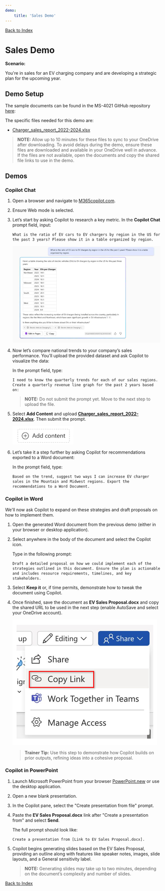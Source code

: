 ```yaml
---
demo:
    title: 'Sales Demo'
---
```


[Back to Index](https://microsoftlearning.github.io/MS-4021-Copilot-Immersion-Experience/)

# Sales Demo

**Scenario:**  

You're in sales for an EV charging company and are developing a strategic plan for the upcoming year.

## Demo Setup

The sample documents can be found in the MS-4021 GitHub repository [here](https://github.com/MicrosoftLearning/MS-4021-Copilot-Immersion-Experience/tree/master/ResourceFiles):

The specific files needed for this demo are:

- [Charger_sales_report_2022-2024.xlsx](https://github.com/MicrosoftLearning/MS-4021-Copilot-Immersion-Experience/raw/master/ResourceFiles/Charger_sales_report_2022-2024.xlsx)

> **NOTE:** Allow up to 10 minutes for these files to sync to your OneDrive after downloading. To avoid delays during the demo, ensure these files are downloaded and available in your OneDrive well in advance. If the files are not available, open the documents and copy the shared file links to use in the demo.

## Demos

### Copilot Chat

1. Open a browser and navigate to [M365copilot.com](https://m365copilot.com/).

1. Ensure Web mode is selected.

1. Let’s start by asking Copilot to research a key metric. In the **Copilot Chat** prompt field, input:

    ```text
    What is the ratio of EV cars to EV chargers by region in the US for the past 3 years? Please show it in a table organized by region.
    ```

    ![Screenshot showing Copilot Chat EV charger Prompt.](../Demos/Media/copilot-chat-ev-charger-prompt.png)

1. Now let’s compare national trends to your company’s sales performance. You’ll upload the provided dataset and ask Copilot to visualize the data:

    In the prompt field, type:

    ```text
    I need to know the quarterly trends for each of our sales regions. Create a quarterly revenue line graph for the past 2 years based on:
    ```

    > **NOTE:** Do not submit the prompt yet. Move to the next step to upload the file.

1. Select **Add Content** and upload [**Charger_sales_report_2022-2024.xlsx**](https://github.com/MicrosoftLearning/MS-4021-Copilot-Immersion-Experience/raw/master/Resourcefiles/Charger_sales_report_2022-2024.xlsx). Then submit the prompt.

    ![Add content Copilot chat.](../Demos/Media/add-content-copilot-chat.png)

1. Let’s take it a step further by asking Copilot for recommendations exported to a Word document:

    In the prompt field, type:

    ```text
    Based on the trend, suggest two ways I can increase EV charger sales in the Mountain and Midwest regions. Export the recommendations to a Word Document.
    ```

### Copilot in Word

We'll now ask Copilot to expand on these strategies and draft proposals on how to implement them.

1. Open the generated Word document from the previous demo (either in your browser or desktop application).

1. Select anywhere in the body of the document and select the Copilot icon.

    Type in the following prompt:

    ```text
    Draft a detailed proposal on how we could implement each of the strategies outlined in this document. Ensure the plan is actionable and includes resource requirements, timelines, and key stakeholders.
    ```

1. Select **Keep it** or, if time permits, demonstrate how to tweak the document using Copilot.

1. Once finished, save the document as **EV Sales Proposal.docx** and copy the shared URL to be used in the next step (enable AutoSave and select your OneDrive account).

    ![Share link.](../Demos/Media/share-menu-with-copy-link-9fd1c60a.png)

    > **Trainer Tip:** Use this step to demonstrate how Copilot builds on prior outputs, refining ideas into a cohesive proposal.

### Copilot in PowerPoint

1. Launch Microsoft PowerPoint from your browser [PowerPoint.new](https://PowerPoint.new) or use the desktop application.

1. Open a new blank presentation.

1. In the Copilot pane, select the "Create presentation from file" prompt.

1. Paste the **EV Sales Proposal.docx** link after "Create a presentation from" and select **Send**.

    The full prompt should look like:

    ```text
    Create a presentation from [Link to EV Sales Proposal.docx].
    ```

1. Copilot begins generating slides based on the EV Sales Proposal, providing an outline along with features like speaker notes, images, slide layouts, and a General sensitivity label.

    > **NOTE:** Generating slides may take up to two minutes, depending on the document’s complexity and number of slides.

[Back to Index](https://microsoftlearning.github.io/MS-4021-Copilot-Immersion-Experience/)
